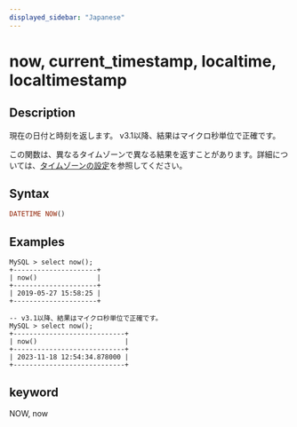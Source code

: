 ```yaml
---
displayed_sidebar: "Japanese"
---
```


# now, current_timestamp, localtime, localtimestamp

## Description

現在の日付と時刻を返します。 v3.1以降、結果はマイクロ秒単位で正確です。

この関数は、異なるタイムゾーンで異なる結果を返すことがあります。詳細については、[タイムゾーンの設定](../../../administration/timezone.md)を参照してください。

## Syntax

```Haskell
DATETIME NOW()
```

## Examples

```Plain Text
MySQL > select now();
+---------------------+
| now()               |
+---------------------+
| 2019-05-27 15:58:25 |
+---------------------+

-- v3.1以降、結果はマイクロ秒単位で正確です。
MySQL > select now();
+----------------------------+
| now()                      |
+----------------------------+
| 2023-11-18 12:54:34.878000 |
+----------------------------+
```

## keyword

NOW, now